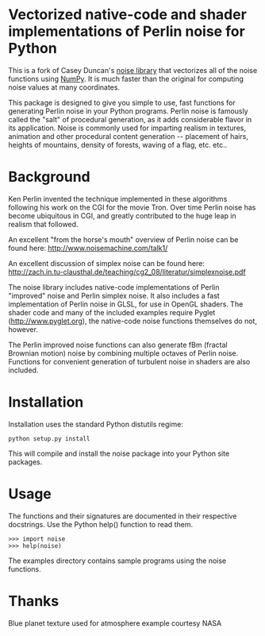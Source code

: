 # Vectorized native-code and shader implementations of Perlin noise for Python

This is a fork of Casey Duncan's [noise
library](https://github.com/caseman/noise) that vectorizes all of the noise
functions using [NumPy](http://www.numpy.org/). It is much faster than the
original for computing noise values at many coordinates.

This package is designed to give you simple to use, fast functions for
generating Perlin noise in your Python programs. Perlin noise is famously
called the "salt" of procedural generation, as it adds considerable flavor in
its application. Noise is commonly used for imparting realism in textures,
animation and other procedural content generation -- placement of hairs,
heights of mountains, density of forests, waving of a flag, etc. etc..

# Background

Ken Perlin invented the technique implemented in these algorithms following
his work on the CGI for the movie Tron. Over time Perlin noise has become
ubiquitous in CGI, and greatly contributed to the huge leap in realism that
followed.

An excellent "from the horse's mouth" overview of Perlin noise can be found
here: http://www.noisemachine.com/talk1/

An excellent discussion of simplex noise can be found here:
http://zach.in.tu-clausthal.de/teaching/cg2_08/literatur/simplexnoise.pdf

The noise library includes native-code implementations of Perlin "improved"
noise and Perlin simplex noise. It also includes a fast implementation of
Perlin noise in GLSL, for use in OpenGL shaders. The shader code and many of
the included examples require Pyglet (http://www.pyglet.org), the native-code
noise functions themselves do not, however.

The Perlin improved noise functions can also generate fBm (fractal Brownian
motion) noise by combining multiple octaves of Perlin noise. Functions for
convenient generation of turbulent noise in shaders are also included.

# Installation

Installation uses the standard Python distutils regime:

```
python setup.py install
```

This will compile and install the noise package into your Python site
packages.

# Usage

The functions and their signatures are documented in their respective
docstrings.  Use the Python help() function to read them.

```
>>> import noise
>>> help(noise)
```

The examples directory contains sample programs using the noise functions.

# Thanks

Blue planet texture used for atmosphere example courtesy NASA
